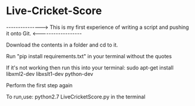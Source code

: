 # Live-Cricket-Score

--------------->  This is my first experience of writing a script and pushing it onto Git. <------------------


Download the contents in a folder and cd to it.

Run "pip install requirements.txt" in your terminal without the quotes

If it's not working then run this into your terminal:
sudo apt-get install libxml2-dev libxslt1-dev python-dev

Perform the first step again

To run,use:
python2.7 LiveCricketScore.py in the terminal


